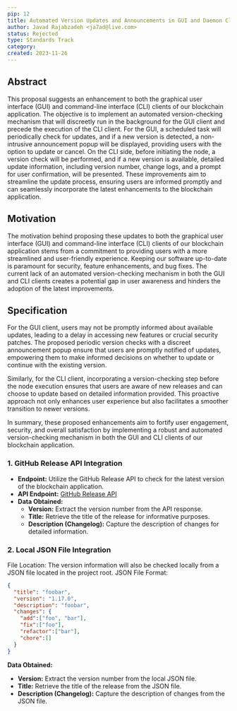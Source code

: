 ```yaml
---
pip: 12
title: Automated Version Updates and Announcements in GUI and Daemon Client
author: Javad Rajabzadeh <ja7ad@live.com>
status: Rejected
type: Standards Track
category:
created: 2023-11-26
---
```


## Abstract

This proposal suggests an enhancement to both the graphical user interface (GUI) and
command-line interface (CLI) clients of our blockchain application.
The objective is to implement an automated version-checking mechanism that
will discreetly run in the background for the GUI client and precede the execution of the CLI client.
For the GUI, a scheduled task will periodically check for updates, and if a new version is detected,
a non-intrusive announcement popup will be displayed, providing users with the option to update or cancel.
On the CLI side, before initiating the node, a version check will be performed,
and if a new version is available, detailed update information, including version number, change logs,
and a prompt for user confirmation, will be presented.
These improvements aim to streamline the update process, ensuring users are informed promptly and
can seamlessly incorporate the latest enhancements to the blockchain application.

## Motivation

The motivation behind proposing these updates to both the graphical user interface (GUI) and
command-line interface (CLI) clients of our blockchain application stems from a commitment to
providing users with a more streamlined and user-friendly experience.
Keeping our software up-to-date is paramount for security, feature enhancements, and bug fixes.
The current lack of an automated version-checking mechanism in both the GUI and CLI clients
creates a potential gap in user awareness and hinders the adoption of the latest improvements.

## Specification

For the GUI client, users may not be promptly informed about available updates,
leading to a delay in accessing new features or crucial security patches.
The proposed periodic version checks with a discreet announcement popup ensure
that users are promptly notified of updates,
empowering them to make informed decisions on whether to update or continue with the existing version.

Similarly, for the CLI client, incorporating a version-checking step before the node execution ensures that
users are aware of new releases and can choose to update based on detailed information provided.
This proactive approach not only enhances user experience but also facilitates a smoother transition to newer versions.

In summary, these proposed enhancements aim to fortify user engagement, security,
and overall satisfaction by implementing a robust and automated version-checking mechanism
in both the GUI and CLI clients of our blockchain application.

### 1. GitHub Release API Integration

- **Endpoint:** Utilize the GitHub Release API to check for the latest version of the blockchain application.
- **API Endpoint:** [GitHub Release API](https://api.github.com/repos/pactus-project/pactus/releases/latest)
- **Data Obtained:**
   - **Version:** Extract the version number from the API response.
   - **Title:** Retrieve the title of the release for informative purposes.
   - **Description (Changelog):** Capture the description of changes for detailed information.

### 2. Local JSON File Integration

   File Location: The version information will also be checked locally from a JSON file located in the project root.
   JSON File Format:

```json
{
  "title": "foobar",
  "version": "1.17.0",
  "description": "foobar",
  "changes": {
    "add":["foo", "bar"],
    "fix":["foo"],
    "refactor":["bar"],
    "chore":[]
  }
}
```

**Data Obtained:**

- **Version:** Extract the version number from the local JSON file.
- **Title:** Retrieve the title of the release from the JSON file.
- **Description (Changelog):** Capture the description of changes from the JSON file.

